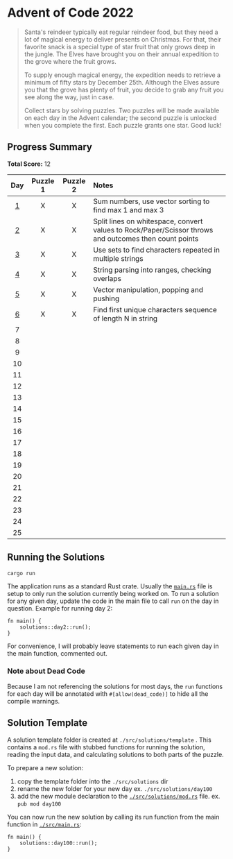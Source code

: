 # Advent of Code 2022

> Santa's reindeer typically eat regular reindeer food, but they need a lot of magical energy to deliver presents on Christmas. For that, their favorite snack is a special type of star fruit that only grows deep in the jungle. The Elves have brought you on their annual expedition to the grove where the fruit grows.
> 
> To supply enough magical energy, the expedition needs to retrieve a minimum of fifty stars by December 25th. Although the Elves assure you that the grove has plenty of fruit, you decide to grab any fruit you see along the way, just in case.
> 
> Collect stars by solving puzzles. Two puzzles will be made available on each day in the Advent calendar; the second puzzle is unlocked when you complete the first. Each puzzle grants one star. Good luck!

## Progress Summary

**Total Score:** 12

| Day | Puzzle 1 | Puzzle 2 | Notes |
|:---:|:--------:|:--------:|:----- |
| [1](src/solutions/day1/README.md) | X | X | Sum numbers, use vector sorting to find max 1 and max 3 |
| [2](src/solutions/day2/README.md) | X | X | Split lines on whitespace, convert values to Rock/Paper/Scissor throws and outcomes then count points |
| [3](src/solutions/day3/README.md) | X | X | Use sets to find characters repeated in multiple strings |
| [4](src/solutions/day4/README.md) | X | X | String parsing into ranges, checking overlaps |
| [5](src/solutions/day5/README.md) | X | X | Vector manipulation, popping and pushing |
| [6](src/solutions/day6/README.md) | X | X | Find first unique characters sequence of length N in string |
| 7 |  |  |  |
| 8 |  |  |  |
| 9 |  |  |  |
| 10 |  |  |  |
| 11 |  |  |  |
| 12 |  |  |  |
| 13 |  |  |  |
| 14 |  |  |  |
| 15 |  |  |  |
| 16 |  |  |  |
| 17 |  |  |  |
| 18 |  |  |  |
| 19 |  |  |  |
| 20 |  |  |  |
| 21 |  |  |  |
| 22 |  |  |  |
| 23 |  |  |  |
| 24 |  |  |  |
| 25 |  |  |  |

## Running the Solutions

`cargo run`

The application runs as a standard Rust crate. Usually the [`main.rs`](src/main.rs) file is setup to only run the solution currently being worked on. To run a solution for any given day, update the code in the main file to call `run` on the day in question. Example for running day 2:

```
fn main() {
	solutions::day2::run();
}
```

For convenience, I will probably leave statements to run each given day in the main function, commented out.

### Note about Dead Code

Because I am not referencing the solutions for most days, the `run` functions for each day will be annotated with `#[allow(dead_code)]` to hide all the compile warnings.


## Solution Template

A solution template folder is created at `./src/solutions/template` . This contains a `mod.rs` file with stubbed functions for running the solution, reading the input data, and calculating solutions to both parts of the puzzle.

To prepare a new solution:

1. copy the template folder into the `./src/solutions` dir
1. rename the new folder for your new day ex. `./src/solutions/day100`
2. add the new module declaration to the [`./src/solutions/mod.rs`](./src/solutions/mod.rs) file. ex. `pub mod day100`

You can now run the new solution by calling its run function from the main function in [`./src/main.rs`](./src/main.rs):

```
fn main() {
	solutions::day100::run();
}
```